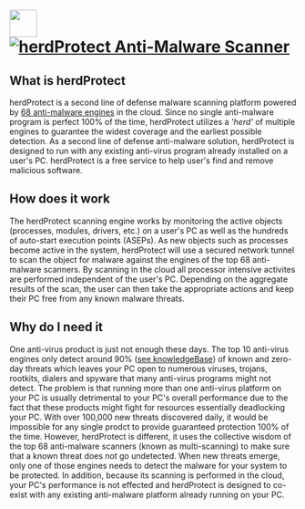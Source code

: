 # [<img src="https://cdn.rawgit.com/AdmiringWorm/chocolatey-packages/aff24e8d814e7619a563f7efc3b767055d0644e4/icons/herdprotect.png" height="48" width="48" /> ![herdProtect Anti-Malware Scanner](https://img.shields.io/chocolatey/v/herdprotect.svg?label=herdProtect%20Anti-Malware%20Scanner&style=for-the-badge)](https://community.chocolatey.org/packages/herdprotect)

## What is herdProtect

herdProtect is a second line of defense malware scanning platform powered by [68 anti-malware engines](https://www.herdprotect.com/engines.aspx) in
the cloud.
Since no single anti-malware program is perfect 100% of the time, herdProtect utilizes a _'herd'_ of multiple engines to
guarantee the widest coverage and the earliest possible detection.
As a second line of defense anti-malware solution, herdProtect is designed to run with any existing anti-virus program
already installed on a user's PC.
herdProtect is a free service to help user's find and remove malicious software.

## How does it work

The herdProtect scanning engine works by monitoring the active objects (processes, modules, drivers, etc.) on a user's PC
as well as the hundreds of auto-start execution points (ASEPs).
As new objects such as processes become active in the system, herdProtect will use a secured network tunnel to scan the
object for malware against the engines of the top 68 anti-malware scanners.
By scanning in the cloud all processor intensive activites are performed independent of the user's PC.
Depending on the aggregate results of the scan,
the user can then take the appropriate actions and keep their PC free from any known malware threats.

## Why do I need it

One anti-virus product is just not enough these days.
The top 10 anti-virus engines only detect around 90% ([see knowledgeBase](https://www.herdprotect.com/knowledgebase.aspx)) of known and zero-day
threats which leaves your PC open to numerous viruses, trojans, rootkits, dialers
and spyware that many anti-virus programs might not detect.
The problem is that running more than one anti-virus platform on your PC is usually detrimental to your PC's overall
performance due to the fact that these products might fight for resources essentially deadlocking your PC.
With over 100,000 new threats discovered daily, it would be impossible for any single prodct to provide guaranteed
protection 100% of the time.
However, herdProtect is different, it uses the collective wisdom of the top 68 anti-malware scanners
(known as multi-scanning) to make sure that a known threat does not go undetected.
When new threats emerge, only one of those engines needs to detect the malware for your system to be protected.
In addition, because its scanning is performed in the cloud, your PC's performance is not effected and herdProtect is
designed to co-exist with any existing anti-malware platform already running on your PC.
